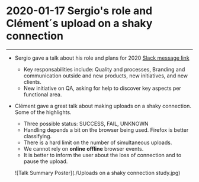 # 2020-01-17 Sergio's role and Clément´s upload on a shaky connection

*****

* Sergio gave a talk about his role and plans for 2020 [Slack message link](https://vizzuality.slack.com/archives/C062HTHA5/p1579266067017600)
  * Key responsabilities include: Quality and processes, Branding and communication outside and new products, new initiatives, and new clients.
  * New initiative on QA, asking for help to discover key aspects per functional area.

* Clément gave a great talk about making uploads on a shaky connection. Some of the highlights.
  * Three possible status: SUCCESS, FAIL, UNKNOWN
  * Handling depends a bit on the browser being used. Firefox is better classifying.
  * There is a hard limit on the number of simultaneous uploads.
  * We cannot rely on **online** **offline** browser events.
  * It is better to inform the user about the loss of connection and to pause the upload.
  
  ![Talk Summary Poster](./Uploads on a shaky connection study.jpg)
  
